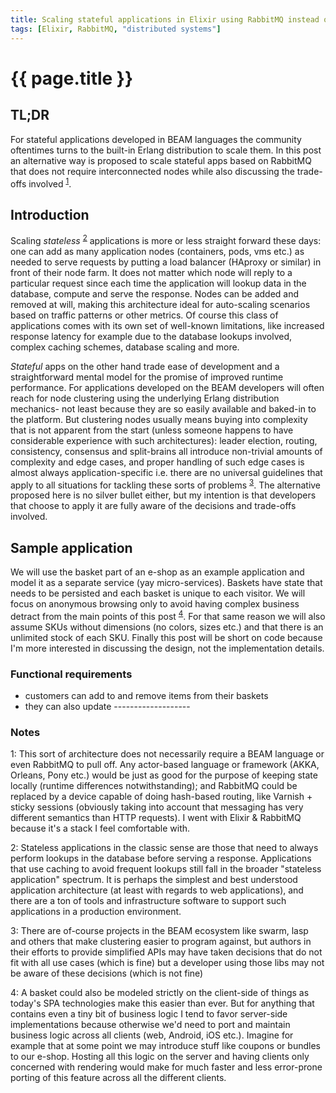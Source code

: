 ```yaml
---
title: Scaling stateful applications in Elixir using RabbitMQ instead of distributed Erlang
tags: [Elixir, RabbitMQ, "distributed systems"]
---
```


<h1>{{ page.title }}</h1>

## TL;DR
For stateful applications developed in BEAM languages the community oftentimes turns to the built-in Erlang distribution to scale them. In this post an alternative way is proposed to scale stateful apps based on RabbitMQ that does not require interconnected nodes while also discussing the trade-offs involved <sup>[1](#footnote1)</sup>.

## Introduction

Scaling _stateless_ <sup>[2](#footnote2)</sup> applications is more or less straight forward these days: one can add as many application nodes (containers, pods, vms etc.) as needed to serve requests by putting a load balancer (HAproxy or similar) in front of their node farm. It does not matter which node will reply to a particular request since each time the application will lookup data in the database, compute and serve the response. Nodes can be added and removed at will, making this architecture ideal for auto-scaling scenarios based on traffic patterns or other metrics. Of course this class of applications comes with its own set of well-known limitations, like increased response latency for example due to the database lookups involved, complex caching schemes, database scaling and more.

_Stateful_ apps on the other hand trade ease of development and a straightforward mental model for the promise of improved runtime performance. For applications developed on the BEAM developers will often reach for node clustering using the underlying Erlang distribution mechanics- not least because they are so easily available and baked-in to the platform. But clustering nodes usually means buying into complexity that is not apparent from the start (unless someone happens to have considerable experience with such architectures): leader election, routing, consistency, consensus and split-brains all introduce non-trivial amounts of complexity and edge cases, and proper handling of such edge cases is almost always application-specific i.e. there are no universal guidelines that apply to all situations for tackling these sorts of problems <sup>[3](#footnote3)</sup>. The alternative proposed here is no silver bullet either, but my intention is that developers that choose to apply it are fully aware of the decisions and trade-offs involved.

## Sample application
We will use the basket part of an e-shop as an example application and model it as a separate service (yay micro-services). Baskets have state that needs to be persisted and each basket is unique to each visitor. We will focus on anonymous browsing only to avoid having complex business detract from the main points of this post <sup>[4](#footnote4)</sup>. For that same reason we will also assume SKUs without dimensions (no colors, sizes etc.) and that there is an unlimited stock of each SKU. Finally this post will be short on code because I'm more interested in discussing the design, not the implementation details.

### Functional requirements
- customers can add to and remove items from their baskets
- they can also update -------------------


### Notes
<a name="footnote1">1</a>: This sort of architecture does not necessarily require a BEAM language or even RabbitMQ to pull off. Any actor-based language or framework (AKKA, Orleans, Pony etc.) would be just as good for the purpose of keeping state locally (runtime differences notwithstanding); and RabbitMQ could be replaced by a device capable of doing hash-based routing, like Varnish + sticky sessions (obviously taking into account that messaging has very different semantics than HTTP requests). I went with Elixir & RabbitMQ because it's a stack I feel comfortable with.

<a name="footnote2">2</a>: Stateless applications in the classic sense are those that need to always perform lookups in the database before serving a response. Applications that use caching to avoid frequent lookups still fall in the broader "stateless application" spectrum. It is perhaps the simplest and best understood application architecture (at least with regards to web applications), and there are a ton of tools and infrastructure software to support such applications in a production environment.

<a name="footnote3">3</a>: There are of-course projects in the BEAM ecosystem like swarm, lasp and others that make clustering easier to program against, but authors in their efforts to provide simplified APIs may have taken decisions that do not fit with all use cases (which is fine) but a developer using those libs may not be aware of these decisions (which is not fine)

<a name="footnote4">4</a>: A basket could also be modeled strictly on the client-side of things as today's SPA technologies make this easier than ever. But for anything that contains even a tiny bit of business logic I tend to favor server-side implementations because otherwise we'd need to port and maintain business logic across all clients (web, Android, iOS etc.). Imagine for example that at some point we may introduce stuff like coupons or bundles to our e-shop. Hosting all this logic on the server and having clients only concerned with rendering would make for much faster and less error-prone porting of this feature across all the different clients.